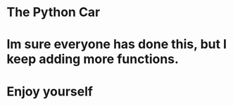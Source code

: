 # The Python Car
# Im sure everyone has done this, but I keep adding more functions.
# Enjoy yourself

